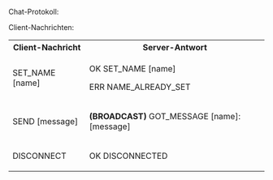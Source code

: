 Chat-Protokoll:

Client-Nachrichten:

<table>

<tr>

<th>Client-Nachricht</th><th>Server-Antwort</th>

</tr>

<tr>

<td>SET_NAME [name]</td>

<td>

OK SET_NAME [name]

ERR NAME_ALREADY_SET

</td>

</tr>

<tr>

<td>SEND [message]</td>

<td>

__(BROADCAST)__ GOT_MESSAGE [name]: [message]

</td>

</tr>

<tr>

<td>DISCONNECT</td>

<td>

OK DISCONNECTED

</td>

</tr>

</table>